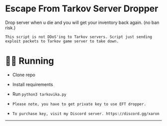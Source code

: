 # Escape From Tarkov Server Dropper
Drop server when u die and you will get your inventory back again. (no ban risk.)

`This script is not DDoS'ing to Tarkov servers. Script just sending exploit packets to Tarkov game server to take down.`


# 🏃‍♀️ Running

-   Clone repo
-   Install requirements
-   Run `python3 tarkovika.py`

-  `Please note, you have to get private key to use EFT dropper.`
-  `To purchase key, visit my Discord server. https://discord.gg/xaron`
****
